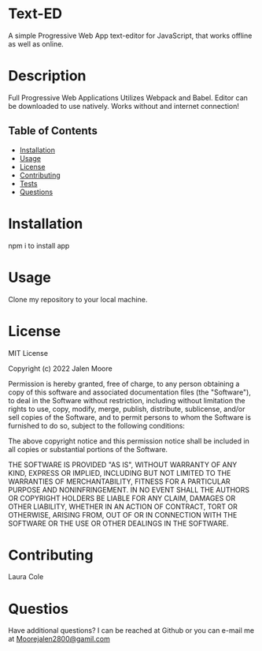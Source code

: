 # Text-ED

A simple Progressive Web App text-editor for JavaScript, that works offline as well as online.



# Description

Full Progressive Web Applications
Utilizes Webpack and Babel.
Editor can be downloaded to use natively.
Works without and internet connection!


## Table of Contents
  - [Installation](#installation)
  - [Usage](#usage)
  - [License](#license)
  - [Contributing](#contributing)
  - [Tests](#tests)
  - [Questions](#questions)

# Installation

npm i to install app

# Usage

Clone my repository to your local machine.

# License

MIT License

Copyright (c) 2022 Jalen Moore

Permission is hereby granted, free of charge, to any person obtaining a copy of this software and associated documentation files (the "Software"), to deal in the Software without restriction, including without limitation the rights to use, copy, modify, merge, publish, distribute, sublicense, and/or sell copies of the Software, and to permit persons to whom the Software is furnished to do so, subject to the following conditions:

The above copyright notice and this permission notice shall be included in all copies or substantial portions of the Software.

THE SOFTWARE IS PROVIDED "AS IS", WITHOUT WARRANTY OF ANY KIND, EXPRESS OR IMPLIED, INCLUDING BUT NOT LIMITED TO THE WARRANTIES OF MERCHANTABILITY, FITNESS FOR A PARTICULAR PURPOSE AND NONINFRINGEMENT. IN NO EVENT SHALL THE AUTHORS OR COPYRIGHT HOLDERS BE LIABLE FOR ANY CLAIM, DAMAGES OR OTHER LIABILITY, WHETHER IN AN ACTION OF CONTRACT, TORT OR OTHERWISE, ARISING FROM, OUT OF OR IN CONNECTION WITH THE SOFTWARE OR THE USE OR OTHER DEALINGS IN THE SOFTWARE.

# Contributing

Laura Cole

# Questios

Have additional questions? I can be reached at Github or you can e-mail me at Moorejalen2800@gamil.com

